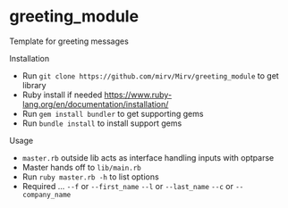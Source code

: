 # greeting_module
Template for greeting messages

Installation
- Run `git clone https://github.com/mirv/Mirv/greeting_module` to get library
- Ruby install if needed https://www.ruby-lang.org/en/documentation/installation/
- Run `gem install bundler` to get supporting gems
- Run `bundle install` to install support gems 

Usage 
- `master.rb` outside lib acts as interface handling inputs with optparse
- Master hands off to `lib/main.rb` 
- Run `ruby master.rb -h` to list options
- Required ...
    `--f` or `--first_name` 
    `--l` or `--last_name`
    `--c` or `--company_name`
